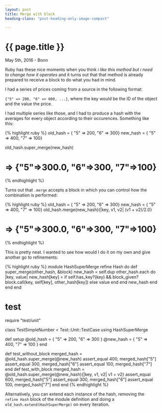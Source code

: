 ```yaml
---
layout: post
title: Merge with block
heading-class: "post-heading-only-image-compact"

---
```


{{ page.title }}
================

<p class="meta">May 5th, 2016 - Bonn</p>

Ruby has these nice moments when you think _i like this method but i need to change how it operates_ and it turns out that that method is already prepared to receive a block to do what you had in mind.

I had a series of prices coming from a source in the following format:

```{"5" => 200, "6" => 600, ...}```, where the key would be the ID of the object and the value the price.

I had multiple series like those, and I had to produce a hash with the averages for every object according to their occurences. Something like this:

{% highlight ruby %}
  old_hash = { "5" => 200, "6" => 300}
  new_hash = { "5" => 400, "7" => 100}

  old_hash.super_merge(new_hash)
  # => {"5"=>300.0, "6"=>300, "7"=>100}
{% endhighlight %}

Turns out that `.merge` accepts a block in which you can control how the combination is performed:

{% highlight ruby %}
  old_hash = { "5" => 200, "6" => 300}
  new_hash = { "5" => 400, "7" => 100}
  old_hash.merge(new_hash){|key, v1, v2| (v1 + v2)/2.0}
  # => {"5"=>300.0, "6"=>300, "7"=>100}
{% endhighlight %}

This is pretty neat. I wanted to see how would I do it on my own and give another go to refinements:


{% highlight ruby %}
module HashSuperMerge
  refine Hash do
    def super_merge(other_hash, &block)
      new_hash = self.dup
      other_hash.each do |key, value|
        new_hash[key] = if self.has_key?(key) && block_given?
          block.call(key, self[key], other_hash[key])
        else
          value
        end
      end
      new_hash
    end
  end
end

# test
require "test/unit"

class TestSimpleNumber < Test::Unit::TestCase
  using HashSuperMerge

  def setup
    @old_hash = { "5" => 200, "6" => 300 }
    @new_hash = { "5" => 400, "7" => 100 }
  end

  def test_without_block
    merged_hash = @old_hash.super_merge(@new_hash)
    assert_equal  400, merged_hash["5"]
    assert_equal  300, merged_hash["6"]
    assert_equal  100, merged_hash["7"]
  end
  def test_with_block
    merged_hash = @old_hash.super_merge(@new_hash){|key, v1, v2| v1 + v2}
    assert_equal  600, merged_hash["5"]
    assert_equal  300, merged_hash["6"]
    assert_equal  100, merged_hash["7"]
  end
end
{% endhighlight %}

Alternatively, you can extend each instance of the hash, removing the `refine Hash` block of the module definition and doing a `old_hash.extend(HashSuperMerge)` on every iteration.
